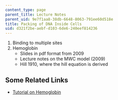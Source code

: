```yaml
---
content_type: page
parent_title: Lecture Notes
parent_uid: 9e7f1aa8-38db-6648-8063-791ee60d518e
title: Packing of DNA Inside Cells
uid: d321f2be-aebf-d103-6de6-240eef814236
---
```


1.  Binding to multiple sites
2.  Hemoglobin
    *   Slides in pdf format from 2009
    *   Lecture notes on the MWC model (2009)
    *   Hill 1910, where the hill equation is derived

Some Related Links
------------------

*   [Tutorial on Hemoglobin](http://higheredbcs.wiley.com/legacy/college/boyer/0471661791/structure/HbMb/hbmb.htm)